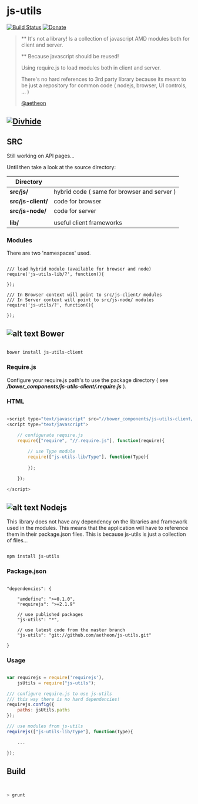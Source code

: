 # js-utils

[![Build Status](https://travis-ci.org/aetheon/js-utils.png?branch=master)](https://travis-ci.org/aetheon/js-utils) [![Donate](https://www.paypalobjects.com/en_US/i/btn/btn_donate_LG.gif)](https://www.paypal.com/cgi-bin/webscr?cmd=_donations&business=NYVPSL7GBYD6A&lc=US&item_name=Oscar%20Brito&currency_code=EUR&bn=PP%2dDonationsBF%3abtn_donateCC_LG%2egif%3aNonHosted)

> ** It's not a library! Is a collection of javascript AMD modules both for client and server.
>
> ** Because javascript should be reused!
>
> Using require.js to load modules both in client and server.
>
> There's no hard references to 3rd party library because its meant to be just a repository for common 
> code ( nodejs, browser, UI controls, ... )
>
> [@aetheon](http://twitter.com/aetheon)
>


[![Divhide](http://site.divhide.com/assets/img/github_powered_by.jpg)](http://site.divhide.com/) 
---

## SRC

Still working on API pages...

Until then take a look at the source directory:

| Directory             |               |
| --------------------- | ------------- |
| **src/js/**           | hybrid code ( same for browser and server )  |
| **src/js-client/**    | code for browser   |
| **src/js-node/**      | code for server |
|                       |                 |
| **lib/**              | useful client frameworks  |


### Modules

There are two 'namespaces' used.

```

/// load hybrid module (available for browser and node)
require('js-utils-lib/?', function(){
    
});

/// In Browser context will point to src/js-client/ modules
/// In Server context will point to src/js-node/ modules
require('js-utils/?', function(){
    
});

```  





## ![alt text](https://raw.github.com/aetheon/js-utils/master/img/logos/bower.png "Bower") Bower

```

bower install js-utils-client

```

### Require.js

Configure your require.js path's to use the package directory ( see ***/bower_components/js-utils-client/.require.js*** ).

### HTML

``` javascript

<script type="text/javascript" src="//bower_components/js-utils-client/lib/require/require-latest.js"></script>
<script type="text/javascript">
    
    // configurate require.js
    require(["require", "//.require.js"], function(require){

        // use Type module
        require(["js-utils-lib/Type"], function(Type){
            
        });

    });

</script>


```



## ![alt text](https://raw.github.com/aetheon/js-utils/master/img/logos/nodejs.png "Node.js") Nodejs

This library does not have any dependency on the libraries and framework used in the modules. This means 
that the application will have to reference them in their package.json files. This is because js-utils is 
just a collection of files...


```

npm install js-utils

```

### Package.json

```

"dependencies": {

    "amdefine": ">=0.1.0",
    "requirejs": ">=2.1.9"

    // use published packages
    "js-utils": "*",

    // use latest code from the master branch
    "js-utils": "git://github.com/aetheon/js-utils.git"

}

```

### Usage

``` javascript

var requirejs = require('requirejs'),
    jsUtils = require("js-utils");

/// configure require.js to use js-utils
/// this way there is no hard dependencies!
requirejs.config({
    paths: jsUtils.paths
});

/// use modules from js-utils 
requirejs(["js-utils-lib/Type"], function(Type){

    ...

});

```


## Build


 ``` bash


 > grunt

 ```




